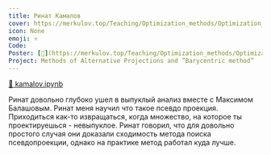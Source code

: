 ```yaml
---
title: Ринат Камалов
cover: https://merkulov.top/Teaching/Optimization_methods/Optimization_methods_____/Лучшие_проекты_по_оптимизации_2019/Ринат_Камалов/kamalov.png
icon: None
emoji: ⭐
Code: 
Poster: [📎](https://merkulov.top/Teaching/Optimization_methods/Optimization_methods_____/Лучшие_проекты_по_оптимизации_2019/Ринат_Камалов/kamalov.pdf)
Project: Methods of Alternative Projections and ”Barycentric method”
---
```


[📎 kamalov.ipynb](https://merkulov.top/Teaching/Optimization_methods/Optimization_methods_____/Лучшие_проекты_по_оптимизации_2019/Ринат_Камалов/kamalov.ipynb)

Ринат довольно глубоко ушел в выпуклый анализ вместе с Максимом Балашовым. Ринат меня научил что такое псевдо проекция. Приходиться как-то извращаться, когда множество, на которое ты проектируешься - невыпуклое. Ринат говорил, что для довольно простого случая они доказали сходимость метода поиска псевдопроекции, однако на практике метод работал куда лучше.
